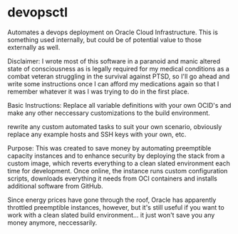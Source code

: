 # devopsctl
Automates a devops deployment on Oracle Cloud Infrastructure. This is something used internally, but could be of potential value to those externally as well.

Disclaimer:
  I wrote most of this software in a paranoid and manic altered state of consciousness as is legally required for my medical conditions as a combat veteran struggling in the survival against PTSD, so I'll go ahead and write some instructions once I can afford my medications again so that I remember whatever it was I was trying to do in the first place.

Basic Instructions:
  Replace all variable definitions with your own OCID's and make any other neccessary customizations to the build environment.

  rewrite any custom automated tasks to suit your own scenario, obviously replace any example hosts and SSH keys with your own, etc.

Purpose:
  This was created to save money by automating preemptible capacity instances and to enhance security by deploying the stack from a custom image, which reverts everything to a clean slated environment each time for development. Once online, the instance runs custom configuration scripts, downloads everything it needs from OCI containers and installs additional software from GitHub.

  Since energy prices have gone through the roof, Oracle has apparently throttled preemptible instances, however, but it's still useful if you want to work with a clean slated build environment... it just won't save you any money anymore, neccessarily.
